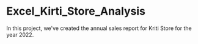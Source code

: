 # Excel_Kirti_Store_Analysis
In this project, we've created the annual sales report for Kriti Store for the year 2022.

